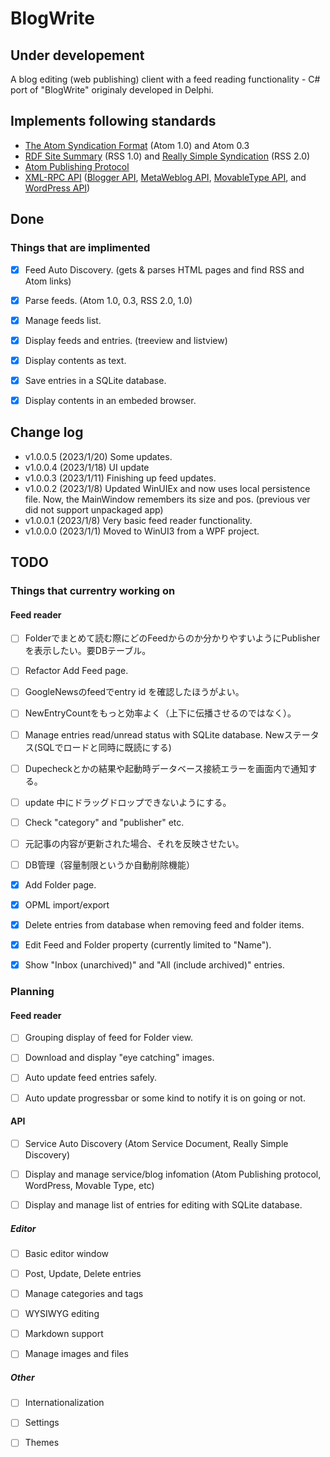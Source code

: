 ﻿# BlogWrite

## Under developement
  
A blog editing (web publishing) client with a feed reading functionality - C# port of "BlogWrite" originaly developed in Delphi.


## Implements following standards  

* [The Atom Syndication Format](https://tools.ietf.org/html/rfc4287) (Atom 1.0) and Atom 0.3
* [RDF Site Summary](https://www.w3.org/2001/09/rdfprimer/rss.html) (RSS 1.0) and [Really Simple Syndication](https://validator.w3.org/feed/docs/rss2.html) (RSS 2.0)
* [Atom Publishing Protocol](https://tools.ietf.org/html/rfc5023)
* [XML-RPC API](https://codex.wordpress.org/XML-RPC_Support)
([Blogger API](https://codex.wordpress.org/XML-RPC_Blogger_API),
[MetaWeblog API](https://codex.wordpress.org/XML-RPC_MetaWeblog_API),
[MovableType API](https://codex.wordpress.org/XML-RPC_MovableType_API), and
[WordPress API](https://codex.wordpress.org/XML-RPC_WordPress_API))


## Done
### Things that are implimented
- [x] Feed Auto Discovery. (gets & parses HTML pages and find RSS and Atom links)
- [x] Parse feeds. (Atom 1.0, 0.3, RSS 2.0, 1.0)
- [x] Manage feeds list.
- [x] Display feeds and entries. (treeview and listview)
- [x] Display contents as text.
- [x] Save entries in a  SQLite database.
- [x] Display contents in an embeded browser. 


## Change log

* v1.0.0.5 (2023/1/20)
 Some updates.
* v1.0.0.4 (2023/1/18)
 UI update
* v1.0.0.3 (2023/1/11)
 Finishing up feed updates.
* v1.0.0.2 (2023/1/8) 
 Updated WinUIEx and now uses local persistence file. Now, the MainWindow remembers its size and pos. (previous ver did not support unpackaged app)
* v1.0.0.1 (2023/1/8) 
 Very basic feed reader functionality. 
* v1.0.0.0 (2023/1/1) 
 Moved to WinUI3 from a WPF project. 

## TODO

### Things that currentry working on

#### Feed reader

- [ ] Folderでまとめて読む際にどのFeedからのか分かりやすいようにPublisherを表示したい。要DBテーブル。
- [ ] Refactor Add Feed page.
- [ ] GoogleNewsのfeedでentry id を確認したほうがよい。
- [ ] NewEntryCountをもっと効率よく（上下に伝播させるのではなく）。
- [ ] Manage entries read/unread status with SQLite database. Newステータス(SQLでロードと同時に既読にする)
- [ ] Dupecheckとかの結果や起動時データベース接続エラーを画面内で通知する。
- [ ] update 中にドラッグドロップできないようにする。
- [ ] Check "category" and "publisher" etc.
- [ ] 元記事の内容が更新された場合、それを反映させたい。
- [ ] DB管理（容量制限というか自動削除機能）
- [x] Add Folder page.
- [x] OPML import/export
- [x] Delete entries from database when removing feed and folder items.
- [x] Edit Feed and Folder property (currently limited to "Name"). 
- [x] Show "Inbox (unarchived)" and "All (include archived)" entries.


### Planning

#### Feed reader
- [ ] Grouping display of feed for Folder view. 
- [ ] Download and display "eye catching" images. 
- [ ] Auto update feed entries safely. 
- [ ] Auto update progressbar or some kind to notify it is on going or not.


#### API
- [ ] Service Auto Discovery (Atom Service Document, Really Simple Discovery)
- [ ] Display and manage service/blog infomation (Atom Publishing protocol, WordPress, Movable Type, etc)
- [ ] Display and manage list of entries for editing with SQLite database.


##### Editor
- [ ] Basic editor window
- [ ] Post, Update, Delete entries
- [ ] Manage categories and tags
- [ ] WYSIWYG editing
- [ ] Markdown support
- [ ] Manage images and files


##### Other
- [ ] Internationalization
- [ ] Settings
- [ ] Themes



